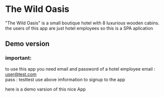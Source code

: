 # The Wild Oasis

"The Wild Oasis" is a small boutique hotel with 8 luxurious wooden cabins.
the users of this app are just hotel employees so this is a SPA aplication

## Demo version

### important:

to use this app you need email and password of a hotel employee
email : user@test.com <br>
pass : testtest
use above imformation to signup to the app

here is a demo varsion of this nice App
